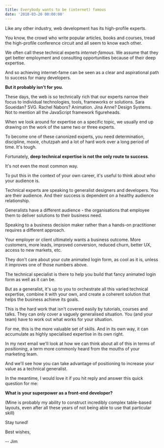 ```yaml
---
title: Everybody wants to be (internet) famous
date: '2018-03-26 00:00:00'
---
```


Like any other industry, web development has its high-profile experts.

You know, the crowd who write popular articles, books and courses, tread the high-profile conference circuit and all seem to know each other.

We often call these technical experts _internet-famous_. We assume that they get better employment and consulting opportunities because of their deep expertise.

And so achieving internet-fame can be seen as a clear and aspirational path to success for many developers.

__But it probably isn't for you.__

These days, the web is so technically rich that our experts narrow their focus to individual technologies, tools, frameworks or solutions. Sara Soueidan? SVG. Rachel Nabors? Animation. Jina Anne? Design Systems. Not to mention all the JavaScript framework figureheads.

When we look around for expertise on a specific topic, we usually end up drawing on the work of the same two or three experts.

To become one of these canonized experts, you need determination, discipline, moxie, chutzpah and a lot of hard work over a long period of time. It's tough.

Fortunately, __deep technical expertise is not the only route to success__.

It's not even the most common way.

To put this in the context of your own career, it's useful to think about who your audience is.

Technical experts are speaking to generalist designers and developers. You are their audience. And their success is dependent on a healthy audience relationship.

Generalists have a different audience - the organisations that employee them to deliver solutions to their business need.

Speaking to a business decision maker rather than a hands-on practitioner requires a different approach.

Your employer or client ultimately wants a business outcome. More customers, more leads, improved conversion, reduced churn, better UX, access to new markets, etc.

They don't care about your cute animated login form, as cool as it is, unless it improves one of those numbers above.

The technical specialist is there to help you build that fancy animated login form as well as it can be.

But as a generalist, it's up to you to orchestrate all this varied technical expertise, combine it with your own, and create a coherent solution that helps the business achieve its goals.

This is the hard work that isn't covered easily by tutorials, courses and talks. They can only cover a vaguely generalised situation. You (and your team) have to work out what works for your situation.

For me, this is the more valuable set of skills. And in its own way, it can accumulate as highly specialised expertise in its own right.

In my next email we'll look at how we can think about all of this in terms of _positioning_, a term more commonly heard from the mouths of your marketing team.

And we'll see how you can take advantage of positioning to increase your value as a technical generalist.

In the meantime, I would love it if you hit reply and answer this quick question for me:

__What is your superpower as a front-end developer?__

(Mine is probably my ability to construct incredibly complex table-based layouts, even after all these years of not being able to use that particular skill)

Stay tuned!

Best wishes,

-- Jim
